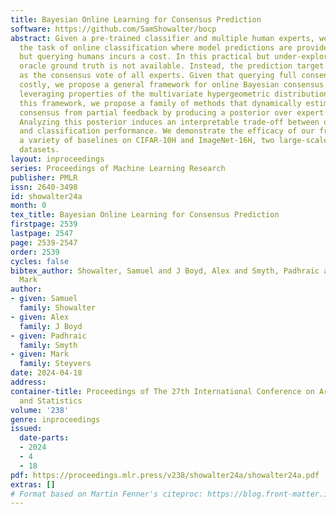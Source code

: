 ```yaml
---
title: Bayesian Online Learning for Consensus Prediction
software: https://github.com/SamShowalter/bocp
abstract: Given a pre-trained classifier and multiple human experts, we investigate
  the task of online classification where model predictions are provided for free
  but querying humans incurs a cost. In this practical but under-explored setting,
  oracle ground truth is not available. Instead, the prediction target is defined
  as the consensus vote of all experts. Given that querying full consensus can be
  costly, we propose a general framework for online Bayesian consensus estimation,
  leveraging properties of the multivariate hypergeometric distribution. Based on
  this framework, we propose a family of methods that dynamically estimate expert
  consensus from partial feedback by producing a posterior over expert and model beliefs.
  Analyzing this posterior induces an interpretable trade-off between querying cost
  and classification performance. We demonstrate the efficacy of our framework against
  a variety of baselines on CIFAR-10H and ImageNet-16H, two large-scale crowdsourced
  datasets.
layout: inproceedings
series: Proceedings of Machine Learning Research
publisher: PMLR
issn: 2640-3498
id: showalter24a
month: 0
tex_title: Bayesian Online Learning for Consensus Prediction
firstpage: 2539
lastpage: 2547
page: 2539-2547
order: 2539
cycles: false
bibtex_author: Showalter, Samuel and J Boyd, Alex and Smyth, Padhraic and Steyvers,
  Mark
author:
- given: Samuel
  family: Showalter
- given: Alex
  family: J Boyd
- given: Padhraic
  family: Smyth
- given: Mark
  family: Steyvers
date: 2024-04-18
address:
container-title: Proceedings of The 27th International Conference on Artificial Intelligence
  and Statistics
volume: '238'
genre: inproceedings
issued:
  date-parts:
  - 2024
  - 4
  - 18
pdf: https://proceedings.mlr.press/v238/showalter24a/showalter24a.pdf
extras: []
# Format based on Martin Fenner's citeproc: https://blog.front-matter.io/posts/citeproc-yaml-for-bibliographies/
---
```

